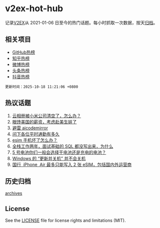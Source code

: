 # v2ex-hot-hub

 记录[V2EX](https://www.v2ex.com/)从 2021-01-06 日至今的热门话题。每小时抓取一次数据，按天[归档](archives)。
 
 ## 相关项目

- [GitHub热榜](https://github.com/snaildev/github-hot-hub)
- [知乎热榜](https://github.com/snaildev/zhihu-hot-hub)
- [微博热榜](https://github.com/snaildev/weibo-hot-hub)
- [头条热榜](https://github.com/snaildev/toutiao-hot-hub)
- [抖音热榜](https://github.com/snaildev/douyin-hot-hub)


 `更新时间：2025-10-18 11:21:06 +0800`

## 热议话题

1. [云相册被小米公司清空了，怎么办？](https://www.v2ex.com/t/1166380)
1. [眼馋美国的薪资，考虑赴美生娃了](https://www.v2ex.com/t/1166423)
1. [避雷 aicodemirror](https://www.v2ex.com/t/1166447)
1. [问下各位平时通勤有多久](https://www.v2ex.com/t/1166410)
1. [esim 手机坏了怎么办？](https://www.v2ex.com/t/1166373)
1. [全栈工作两年，面试基础的 SQL 都没写出来，为什么](https://www.v2ex.com/t/1166399)
1. [5 号电池你们一般会选择干电池还是充电的电池？](https://www.v2ex.com/t/1166418)
1. [Windows 的 “更新并关机” 并不会关机](https://www.v2ex.com/t/1166429)
1. [国行  iPhone  Air 最多只能写入 2 张 eSIM，包括国内外运营商](https://www.v2ex.com/t/1166391)

## 历史归档

[archives](archives)

## License

See the [LICENSE](LICENSE) file for license rights and limitations (MIT).
